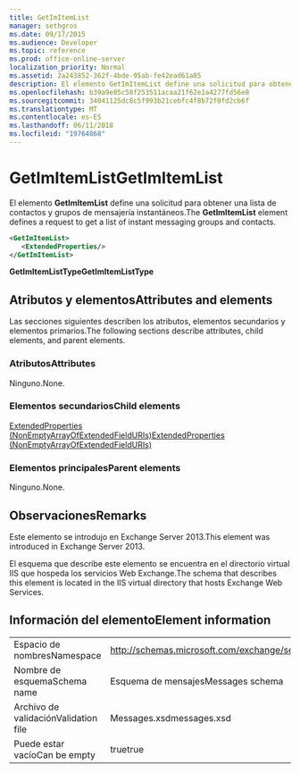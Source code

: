 ```yaml
---
title: GetImItemList
manager: sethgros
ms.date: 09/17/2015
ms.audience: Developer
ms.topic: reference
ms.prod: office-online-server
localization_priority: Normal
ms.assetid: 2a243852-362f-4bde-95ab-fe42ead61a85
description: El elemento GetImItemList define una solicitud para obtener una lista de contactos y grupos de mensajería instantáneos.
ms.openlocfilehash: b39a9e85c58f253511acaa21f62e1a4277fd56e8
ms.sourcegitcommit: 34041125dc8c5f993b21cebfc4f8b72f0fd2cb6f
ms.translationtype: MT
ms.contentlocale: es-ES
ms.lasthandoff: 06/11/2018
ms.locfileid: "19764868"
---
```

# <a name="getimitemlist"></a><span data-ttu-id="1e324-103">GetImItemList</span><span class="sxs-lookup"><span data-stu-id="1e324-103">GetImItemList</span></span>

<span data-ttu-id="1e324-104">El elemento **GetImItemList** define una solicitud para obtener una lista de contactos y grupos de mensajería instantáneos.</span><span class="sxs-lookup"><span data-stu-id="1e324-104">The **GetImItemList** element defines a request to get a list of instant messaging groups and contacts.</span></span> 
  
```XML
<GetImItemList>
   <ExtendedProperties/>
</GetImItemList>
```

 <span data-ttu-id="1e324-105">**GetImItemListType**</span><span class="sxs-lookup"><span data-stu-id="1e324-105">**GetImItemListType**</span></span>
## <a name="attributes-and-elements"></a><span data-ttu-id="1e324-106">Atributos y elementos</span><span class="sxs-lookup"><span data-stu-id="1e324-106">Attributes and elements</span></span>

<span data-ttu-id="1e324-107">Las secciones siguientes describen los atributos, elementos secundarios y elementos primarios.</span><span class="sxs-lookup"><span data-stu-id="1e324-107">The following sections describe attributes, child elements, and parent elements.</span></span>
  
### <a name="attributes"></a><span data-ttu-id="1e324-108">Atributos</span><span class="sxs-lookup"><span data-stu-id="1e324-108">Attributes</span></span>

<span data-ttu-id="1e324-109">Ninguno.</span><span class="sxs-lookup"><span data-stu-id="1e324-109">None.</span></span>
  
### <a name="child-elements"></a><span data-ttu-id="1e324-110">Elementos secundarios</span><span class="sxs-lookup"><span data-stu-id="1e324-110">Child elements</span></span>

[<span data-ttu-id="1e324-111">ExtendedProperties (NonEmptyArrayOfExtendedFieldURIs)</span><span class="sxs-lookup"><span data-stu-id="1e324-111">ExtendedProperties (NonEmptyArrayOfExtendedFieldURIs)</span></span>](extendedproperties-nonemptyarrayofextendedfielduris.md)
  
### <a name="parent-elements"></a><span data-ttu-id="1e324-112">Elementos principales</span><span class="sxs-lookup"><span data-stu-id="1e324-112">Parent elements</span></span>

<span data-ttu-id="1e324-113">Ninguno.</span><span class="sxs-lookup"><span data-stu-id="1e324-113">None.</span></span>
  
## <a name="remarks"></a><span data-ttu-id="1e324-114">Observaciones</span><span class="sxs-lookup"><span data-stu-id="1e324-114">Remarks</span></span>

<span data-ttu-id="1e324-115">Este elemento se introdujo en Exchange Server 2013.</span><span class="sxs-lookup"><span data-stu-id="1e324-115">This element was introduced in Exchange Server 2013.</span></span>
  
<span data-ttu-id="1e324-116">El esquema que describe este elemento se encuentra en el directorio virtual IIS que hospeda los servicios Web Exchange.</span><span class="sxs-lookup"><span data-stu-id="1e324-116">The schema that describes this element is located in the IIS virtual directory that hosts Exchange Web Services.</span></span>
  
## <a name="element-information"></a><span data-ttu-id="1e324-117">Información del elemento</span><span class="sxs-lookup"><span data-stu-id="1e324-117">Element information</span></span>

|||
|:-----|:-----|
|<span data-ttu-id="1e324-118">Espacio de nombres</span><span class="sxs-lookup"><span data-stu-id="1e324-118">Namespace</span></span>  <br/> |http://schemas.microsoft.com/exchange/services/2006/messages  <br/> |
|<span data-ttu-id="1e324-119">Nombre de esquema</span><span class="sxs-lookup"><span data-stu-id="1e324-119">Schema name</span></span>  <br/> |<span data-ttu-id="1e324-120">Esquema de mensajes</span><span class="sxs-lookup"><span data-stu-id="1e324-120">Messages schema</span></span>  <br/> |
|<span data-ttu-id="1e324-121">Archivo de validación</span><span class="sxs-lookup"><span data-stu-id="1e324-121">Validation file</span></span>  <br/> |<span data-ttu-id="1e324-122">Messages.xsd</span><span class="sxs-lookup"><span data-stu-id="1e324-122">messages.xsd</span></span>  <br/> |
|<span data-ttu-id="1e324-123">Puede estar vacío</span><span class="sxs-lookup"><span data-stu-id="1e324-123">Can be empty</span></span>  <br/> |<span data-ttu-id="1e324-124">true</span><span class="sxs-lookup"><span data-stu-id="1e324-124">true</span></span>  <br/> |
   

